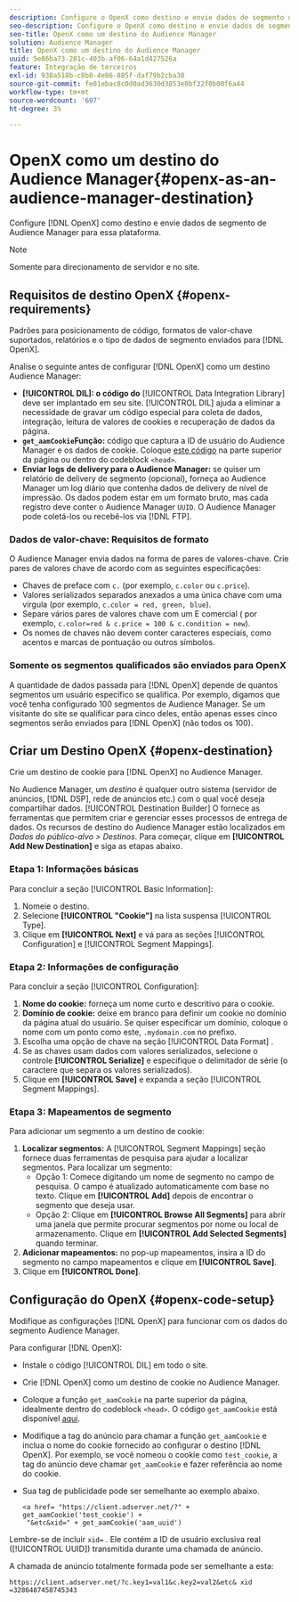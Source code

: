 ```yaml
---
description: Configure o OpenX como destino e envie dados de segmento de Audience Manager para essa plataforma.
seo-description: Configure o OpenX como destino e envie dados de segmento de Audience Manager para essa plataforma.
seo-title: OpenX como um destino do Audience Manager
solution: Audience Manager
title: OpenX como um destino do Audience Manager
uuid: 5e86ba73-281c-403b-af06-64a1d427526a
feature: Integração de terceiros
exl-id: 938a518b-c8b0-4e86-885f-daf79b2cba38
source-git-commit: fe01ebac8c0d0ad3630d3853e0bf32f0b00f6a44
workflow-type: tm+mt
source-wordcount: '697'
ht-degree: 3%

---
```


# OpenX como um destino do Audience Manager{#openx-as-an-audience-manager-destination}

Configure [!DNL OpenX] como destino e envie dados de segmento de Audience Manager para essa plataforma.

>[!NOTE]
>
>Somente para direcionamento de servidor e no site.

## Requisitos de destino OpenX {#openx-requirements}

Padrões para posicionamento de código, formatos de valor-chave suportados, relatórios e o tipo de dados de segmento enviados para [!DNL OpenX].

<!-- aam-openx-requirements.xml -->

Analise o seguinte antes de configurar [!DNL OpenX] como um destino Audience Manager:

* **[!UICONTROL DIL]: o código do** [!UICONTROL Data Integration Library]  deve ser implantado em seu site. [!UICONTROL DIL] ajuda a eliminar a necessidade de gravar um código especial para coleta de dados, integração, leitura de valores de cookies e recuperação de dados da página.
* **`get_aamCookie`Função:** código que captura a ID de usuário do Audience Manager e os dados de cookie. Coloque [este código](../../features/destinations/get-aam-cookie-code.md) na parte superior da página ou dentro do codeblock `<head>`.
* **Enviar logs de delivery para o Audience Manager:** se quiser um relatório de delivery de segmento (opcional), forneça ao Audience Manager um log diário que contenha dados de delivery de nível de impressão. Os dados podem estar em um formato bruto, mas cada registro deve conter o Audience Manager `UUID`. O Audience Manager pode coletá-los ou recebê-los via [!DNL FTP].

### Dados de valor-chave: Requisitos de formato

O Audience Manager envia dados na forma de pares de valores-chave. Crie pares de valores chave de acordo com as seguintes especificações:

* Chaves de preface com `c.` (por exemplo, `c.color` ou `c.price`).
* Valores serializados separados anexados a uma única chave com uma vírgula (por exemplo, `c.color = red, green, blue`).
* Separe vários pares de valores chave com um E comercial ( por exemplo, `c.color=red & c.price = 100 & c.condition = new`).
* Os nomes de chaves não devem conter caracteres especiais, como acentos e marcas de pontuação ou outros símbolos.

### Somente os segmentos qualificados são enviados para OpenX

A quantidade de dados passada para [!DNL OpenX] depende de quantos segmentos um usuário específico se qualifica. Por exemplo, digamos que você tenha configurado 100 segmentos de Audience Manager. Se um visitante do site se qualificar para cinco deles, então apenas esses cinco segmentos serão enviados para [!DNL OpenX] (não todos os 100).

## Criar um Destino OpenX {#openx-destination}

Crie um destino de cookie para [!DNL OpenX] no Audience Manager.

<!-- aam-openx-destination.xml -->

No Audience Manager, um *destino* é qualquer outro sistema (servidor de anúncios, [!DNL DSP], rede de anúncios etc.) com o qual você deseja compartilhar dados. [!UICONTROL Destination Builder] O fornece as ferramentas que permitem criar e gerenciar esses processos de entrega de dados. Os recursos de destino do Audience Manager estão localizados em *Dados do público-alvo > Destinos*. Para começar, clique em **[!UICONTROL Add New Destination]** e siga as etapas abaixo.

### Etapa 1: Informações básicas

Para concluir a seção [!UICONTROL Basic Information]:

1. Nomeie o destino.
1. Selecione **[!UICONTROL "Cookie"]** na lista suspensa [!UICONTROL Type].
1. Clique em **[!UICONTROL Next]** e vá para as seções [!UICONTROL Configuration] e [!UICONTROL Segment Mappings].

### Etapa 2: Informações de configuração

Para concluir a seção [!UICONTROL Configuration]:

1. **Nome do cookie:** forneça um nome curto e descritivo para o cookie.
1. **Domínio de cookie:** deixe em branco para definir um cookie no domínio da página atual do usuário. Se quiser especificar um domínio, coloque o nome com um ponto como este, `.mydomain.com` no prefixo.
1. Escolha uma opção de chave na seção [!UICONTROL Data Format] .
1. Se as chaves usam dados com valores serializados, selecione o controle **[!UICONTROL Serialize]** e especifique o delimitador de série (o caractere que separa os valores serializados).
1. Clique em **[!UICONTROL Save]** e expanda a seção [!UICONTROL Segment Mappings].

### Etapa 3: Mapeamentos de segmento

Para adicionar um segmento a um destino de cookie:

1. **Localizar segmentos:** A  [!UICONTROL Segment Mappings] seção fornece duas ferramentas de pesquisa para ajudar a localizar segmentos. Para localizar um segmento:
   * Opção 1: Comece digitando um nome de segmento no campo de pesquisa. O campo é atualizado automaticamente com base no texto. Clique em **[!UICONTROL Add]** depois de encontrar o segmento que deseja usar.
   * Opção 2: Clique em **[!UICONTROL Browse All Segments]** para abrir uma janela que permite procurar segmentos por nome ou local de armazenamento. Clique em **[!UICONTROL Add Selected Segments]** quando terminar.
1. **Adicionar mapeamentos:** no pop-up mapeamentos, insira a ID do segmento no campo mapeamentos e clique em  **[!UICONTROL Save]**.
1. Clique em **[!UICONTROL Done]**.

## Configuração do OpenX {#openx-code-setup}

Modifique as configurações [!DNL OpenX] para funcionar com os dados do segmento Audience Manager.

<!-- aam-openx-code.xml -->

Para configurar [!DNL OpenX]:

* Instale o código [!UICONTROL DIL] em todo o site.
* Crie [!DNL OpenX] como um destino de cookie no Audience Manager.
* Coloque a função `get_aamCookie` na parte superior da página, idealmente dentro do codeblock `<head>`. O código `get_aamCookie` está disponível [aqui](../../features/destinations/get-aam-cookie-code.md).
* Modifique a tag do anúncio para chamar a função `get_aamCookie` e inclua o nome do cookie fornecido ao configurar o destino [!DNL OpenX]. Por exemplo, se você nomeou o cookie como `test_cookie`, a tag do anúncio deve chamar `get_aamCookie` e fazer referência ao nome do cookie.
* Sua tag de publicidade pode ser semelhante ao exemplo abaixo.

   ```
   <a href= "https://client.adserver.net/?" + get_aamCookie('test_cookie') +
    "&etc&xid=" + get_aamCookie('aam_uuid')
   ```

Lembre-se de incluir `xid=` . Ele contém a ID de usuário exclusiva real ([!UICONTROL UUID]) transmitida durante uma chamada de anúncio.

A chamada de anúncio totalmente formada pode ser semelhante a esta:

```
https://client.adserver.net/?c.key1=val1&c.key2=val2&etc& xid =3286487458745343
```

